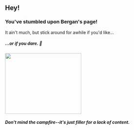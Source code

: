 ## Hey!

### You've stumbled upon Bergan's page! 

It ain't much, but stick around for awhile if you'd like... 
##### ...or if you *dare*. :jack_o_lantern:


<img src="https://www.maxpixel.net/static/photo/2x/Fire-Bonfire-Open-Flame-Open-Fire-Burning-Campfire-3771387.jpg" width="250" height="200">

##### Don't mind the campfire--it's just filler for a lack of content.
